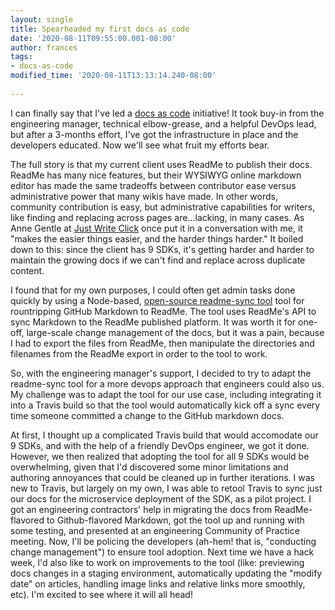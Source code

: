 ```yaml
---
layout: single
title: Spearheaded my first docs as code
date: '2020-08-11T09:55:00.001-08:00'
author: frances
tags:
- docs-as-code
modified_time: '2020-08-11T13:13:14.240-08:00'
 
---
```


I can finally say that I've led a [docs as code](https://www.writethedocs.org/guide/docs-as-code/) initiative! It took buy-in from the engineering manager, technical elbow-grease, and a helpful DevOps lead, but after a 3-months effort, I've got the infrastructure in place and the developers educated. Now we'll see what fruit my efforts bear.

The full story is that my current client uses ReadMe to publish their docs. ReadMe has many nice features, but their WYSIWYG online markdown editor has made the same tradeoffs between contributor ease versus administrative power that many wikis have made. In other words, community contribution is easy, but administrative capabilities for writers, like finding and replacing across pages are...lacking, in many cases. As Anne Gentle at [Just Write Click](https://justwriteclick.com/) once put it in a conversation with me, it "makes the easier things easier, and the harder things harder." It boiled down to this: since the client has 9 SDKs, it's getting harder and harder to maintain the growing docs if we can't find and replace across duplicate content. 

I found that for my own purposes, I could often get admin tasks done quickly by using a Node-based, [open-source readme-sync tool](https://github.com/flowcommerce/readme-sync/) tool for rountripping GitHub Markdown to ReadMe. The tool uses ReadMe's API to sync Markdown to the ReadMe published platform.  It was worth it for one-off, large-scale change management of the docs, but it was a pain, because I had to export the files from ReadMe, then manipulate the directories and filenames from the ReadMe export in order to the tool to work.

So, with the engineering manager's support, I decided to try to adapt the readme-sync tool for a more devops approach that engineers could also us. My challenge was to adapt the tool for our use case, including integrating it into a Travis build so that the tool would automatically kick off a sync every time someone committed a change to the GitHub markdown docs.

At first, I thought up a complicated Travis build that would accomodate our 9 SDKs, and with the help of a friendly DevOps engineer, we got it done. However, we then realized that adopting the tool for all 9 SDKs would be overwhelming, given that I'd discovered some minor limitations and authoring annoyances that could be cleaned up in further iterations. I was new to Travis, but largely on my own, I was able to retool Travis to sync just our docs for the microservice deployment of the SDK, as a pilot project. I got an engineering contractors' help in migrating the docs from ReadMe-flavored to Github-flavored Markdown, got the tool up and running with some testing, and presented at an engineering Community of Practice meeting. Now, I'll be policing the developers (ah-hem! that is, "conducting change management") to ensure tool adoption. Next time we have a hack week, I'd also like to work on improvements to the tool (like: previewing docs changes in a staging environment, automatically updating the "modify date" on articles, handling image links and relative links more smoothly, etc). I'm excited to see where it will all head! 
